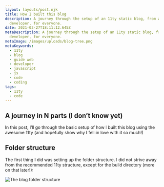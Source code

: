 ```yaml
---
layout: layouts/post.njk
title: How I built this blog
description: A journey through the setup of an 11ty static blog, from a
  developer, for everyone.
date: 2021-02-27T18:11:12.645Z
metaDescription: A journey through the setup of an 11ty static blog, from a
  developer, for everyone.
metaImage: /images/uploads/blog-tree.png
metaKeywords:
  - 11ty
  - blog
  - guide web
  - developer
  - javascript
  - js
  - code
  - coding
tags:
  - 11ty
  - code
---
```

## A journey in N parts (I don’t know yet)

In this post, I’ll go through the basic setup of how I built this blog using the awesome 11ty (and hopefully show why I fell in love with it so much!)

## Folder structure

The first thing I did was setting up the folder structure. I did not strive away from the recommended 11ty structure, except for the build directory (more on that later!):

![The blog folder structure](/images/uploads/blog-tree.png "The blog folder structure")